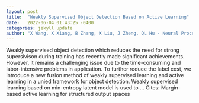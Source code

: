 ```yaml
---
layout: post
title:  "Weakly Supervised Object Detection Based on Active Learning"
date:   2022-06-04 01:43:25 -0400
categories: jekyll update
author: "X Wang, X Xiang, B Zhang, X Liu, J Zheng, QL Hu - Neural Processing Letters, 2022"
---
```

Weakly supervised object detection which reduces the need for strong supersivison during training has recently made significant achievements. However, it remains a challenging issue due to the time-consuming and labor-intensive problems in application. To further reduce the label cost, we introduce a new fusion method of weakly supervised learning and active learning in a unied framework for object detection. Weakly supervised learning based on min-entropy latent model is used to … Cites: ‪Margin-based active learning for structured output spaces‬